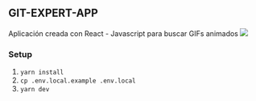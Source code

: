## GIT-EXPERT-APP

Aplicación creada con React - Javascript para buscar GIFs animados
<img src="https://user-images.githubusercontent.com/73097560/115834477-dbab4500-a447-11eb-908a-139a6edaec5c.gif"><br>

### Setup

1. `yarn install`
2. `cp .env.local.example .env.local`
3. `yarn dev`
